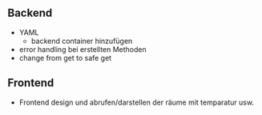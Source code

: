 ## Backend
- YAML 
  - backend container hinzufügen
- error handling bei erstellten Methoden
- change from get to safe get 


## Frontend 
- Frontend design und abrufen/darstellen der räume mit temparatur usw. 
